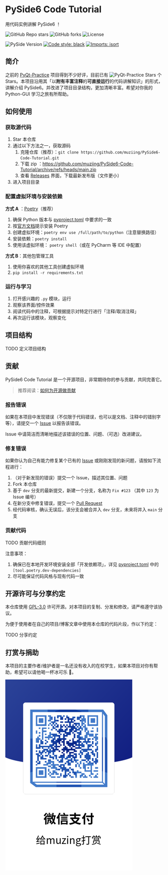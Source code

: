 # PySide6 Code Tutorial

用代码实例讲解 PySide6 ！

![GitHub Repo stars](https://img.shields.io/github/stars/muziing/PySide6-Code-Tutorial)
![GitHub forks](https://img.shields.io/github/forks/muziing/PySide6-Code-Tutorial)
![License](https://img.shields.io/github/license/muziing/PySide6-Code-Tutorial)

![PySide Version](https://img.shields.io/badge/PySide-6.3-blue)
[![Code style: black](https://img.shields.io/badge/code%20style-black-000000.svg)](https://github.com/psf/black)
[![Imports: isort](https://img.shields.io/badge/%20imports-isort-%231674b1?style=flat&labelColor=ef8336)](https://pycqa.github.io/isort/)

## 简介

之前的 [PyQt-Practice](https://github.com/muziing/PyQt_practice) 项目得到不少好评，目前已有 ![PyQt-Practice Stars](https://img.shields.io/github/stars/muziing/PyQt_practice.svg) 个 Stars。本项目沿用其「以**附有丰富注释**的**可直接运行**的代码讲解知识」的形式，讲解介绍 PySide6。并改进了项目目录结构，更加清晰丰富。希望对你我的 Python-GUI 学习之旅有所帮助。

## 如何使用

### 获取源代码

1. Star 本仓库
2. 通过以下方法之一，获取源码
    1. 克隆仓库（推荐）：`git clone https://github.com/muziing/PySide6-Code-Tutorial.git`
    2. 下载 zip ：<https://github.com/muziing/PySide6-Code-Tutorial/archive/refs/heads/main.zip>
    3. 查看 [Releases](https://github.com/muziing/PySide6-Code-Tutorial/releases) 界面，下载最新发布版（文件更小）
3. 进入项目目录

### 配置虚拟环境与安装依赖

**方式 A** ：[Poetry](https://python-poetry.org/)（推荐）

1. 确保 Python 版本与 [pyproject.toml](./pyproject.toml) 中要求的一致
2. 按[官方文档](https://python-poetry.org/docs/#installation)提示安装 Poetry
3. 创建虚拟环境：`poetry env use /full/path/to/python`（注意替换路径）
4. 安装依赖：`poetry install`
5. 使用该虚拟环境： `poetry shell`（或在 PyCharm 等 IDE 中配置）

**方式 B**：其他包管理工具

1. 使用你喜欢的其他工具创建虚拟环境
2. `pip install -r requirements.txt`

### 运行与学习

1. 打开感兴趣的 `.py` 模块，运行
2. 观察该界面/控件效果
3. 阅读代码中的注释，可根据提示对特定行进行「注释/取消注释」
4. 再次运行该模块，观察变化

## 项目结构

TODO 定义项目结构

## 贡献

PySide6 Code Tutorial 是一个开源项目，非常期待你的参与贡献，共同完善它。

> 推荐阅读：[如何为开源做贡献](https://opensource.guide/zh-hans/how-to-contribute/)

### 报告错误

如果在本项目中发现错误（不仅限于代码错误，也可以是文档、注释中的错别字等），请提交一个 [Issue](https://github.com/muziing/PySide6-Code-Tutorial/issues) 以报告该错误。

Issue 中请简洁而清晰地描述该错误的位置、问题、（可选）改进建议。

### 修复错误

如果你认为自己有能力修复某个已有的 [Issue](https://github.com/muziing/PySide6-Code-Tutorial/issues) 或刚刚发现的新问题，请按如下流程进行：

1. （对于新发现的错误）提交一个 Issue，描述其位置、问题
2. Fork 本仓库
3. 基于 `dev` 分支的最新提交，新建一个分支，名称为 `Fix #123` （其中 `123` 为 Issue 编号）
4. 在新分支中修复错误，提交一个 [Pull Request](https://github.com/muziing/PySide6-Code-Tutorial/pulls)
5. 经代码审核，确认无误后，该分支会被合并入 `dev` 分支，未来将并入 `main` 分支

### 贡献代码

TODO 贡献代码细则

注意事项：

1. 确保已在本地开发环境安装全部「开发依赖项」，详见 [pyproject.toml](./pyproject.toml) 中的 `[tool.poetry.dev-dependencies]`
2. 尽可能保证代码风格与现有代码一致

## 开源许可与分享约定

本仓库使用 [GPL-3.0](https://www.gnu.org/licenses/gpl-3.0.en.html) 许可开源。对本项目的复制、分发和修改，请严格遵守该协议。

为便于使用者在自己的项目/博客文章中使用本仓库的代码片段，作以下约定：

TODO 分享约定

## 打赏与捐助

本项目的主要作者/维护者是一名还没有收入的在校学生，如果本项目对你有帮助，希望可以请他喝一杯冰可乐 :beer:。

![微信收款码](./Resources/Images/muzing-WeChat-Collection-QRCode.png)
